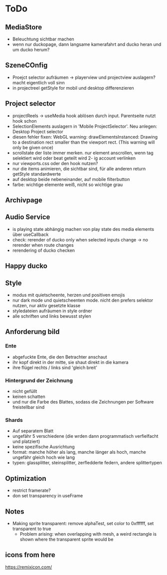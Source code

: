 # ToDo

## MediaStore

- Beleuchtung sichtbar machen
- wenn nur duckopage, dann langsame kamerafahrt and ducko heran und um ducko herum?

## SzeneCOnfig

- Proejct selector aufräumen -> playerview und projectview auslagern? macht eigentlich voll sinn
- in projectreel getStyle for mobil und desktop differenzieren

## Project selector

- projectReels -> useMedia hook ablösen durch input. Parentseite nutzt hook schon
- SelectionElements auslagern in 'Mobile ProjectSelector'. Neu anlegen: Desktop Project selector
- diesen fehler fixen: WebGL warning: drawElementsInstanced: Drawing to a destination rect smaller than the viewport rect. (This warning will only be given once)
- scrollstate der liste immer merken. nur element anscrollen, wenn tag selektiert wird oder beat geteilt wird
  2- ig account verlinken
- nur viewports.css oder den hook nutzen?
- nur die items animieren, die sichtbar sind, für alle anderen return getStyle standardwerte
- auf desktop beide nebeneinander, auf mobile filterbutton
- farbe: wichtige elemente weiß, nicht so wichtige grau

## Archivpage

## Audio Service

- is playing state abhängig machen von play state des media elements über useCallback
- check: rerender of ducko only when selected inputs change -> no rerender when route changes
- rerendering of ducko checken

## Happy ducko

## Style

- modus mit quietscheente, herzen und positiven emojis
- nur dark mode und quietscheenten mode. nicht den prefers selektor nutzen, nur aktiv gesetzte klasse
- styledateien aufräumen in style ordner
- alle schriften und links bewusst stylen

## Anforderung bild

### Ente

- abgefuckte Ente, die den Betrachter anschaut
- ihr kopf direkt in der mitte, sie shaut direkt in die kamera
- ihre flügel rechts / links sind 'gleich breit'

### Hintergrund der Zeichnung

- nicht gefüllt
- keinen schatten
- und nur die Farbe des Blattes, sodass die Zeichnungen per Software freistellbar sind

### Shards

- Auf separatem Blatt
- ungefähr 5 verschiedene (die wrden dann programmatisch verfielfacht und platziert)
- keine spezifische Ausrichtung
- format: manche höher als lang, manche länger als hoch, manche ungefähr gleich hoch wie lang
- typen: glassplitter, steinsplitter, zerfledderte federn, andere splittertypen

## Optimization

- restrict framerate?
- don set transparency in useFrame

## Notes

- Making sprite transparent: remove alphaTest, set color to 0xffffff, set transparent to true
  - Problem arising: when overlapping with mesh, a weird rectangle is shown where the transparent sprite would be

## icons from here

https://remixicon.com/
